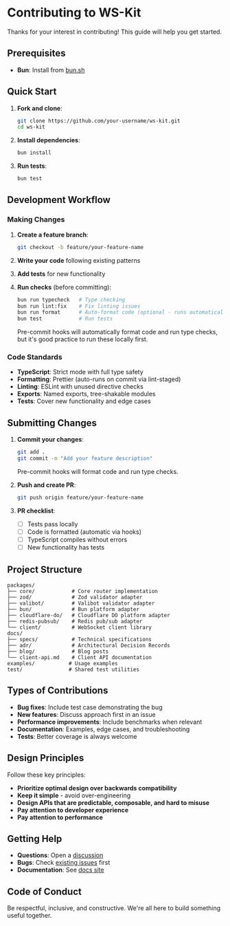# Contributing to WS-Kit

Thanks for your interest in contributing! This guide will help you get started.

## Prerequisites

- **Bun**: Install from [bun.sh](https://bun.sh)

## Quick Start

1. **Fork and clone**:

   ```bash
   git clone https://github.com/your-username/ws-kit.git
   cd ws-kit
   ```

2. **Install dependencies**:

   ```bash
   bun install
   ```

3. **Run tests**:

   ```bash
   bun test
   ```

## Development Workflow

### Making Changes

1. **Create a feature branch**:

   ```bash
   git checkout -b feature/your-feature-name
   ```

2. **Write your code** following existing patterns
3. **Add tests** for new functionality
4. **Run checks** (before committing):

   ```bash
   bun run typecheck   # Type checking
   bun run lint:fix    # Fix linting issues
   bun run format      # Auto-format code (optional - runs automatically on commit)
   bun test            # Run tests
   ```

   Pre-commit hooks will automatically format code and run type checks, but it's good practice to run these locally first.

### Code Standards

- **TypeScript**: Strict mode with full type safety
- **Formatting**: Prettier (auto-runs on commit via lint-staged)
- **Linting**: ESLint with unused directive checks
- **Exports**: Named exports, tree-shakable modules
- **Tests**: Cover new functionality and edge cases

## Submitting Changes

1. **Commit your changes**:

   ```bash
   git add .
   git commit -m "Add your feature description"
   ```

   Pre-commit hooks will format code and run type checks.

2. **Push and create PR**:

   ```bash
   git push origin feature/your-feature-name
   ```

3. **PR checklist**:
   - [ ] Tests pass locally
   - [ ] Code is formatted (automatic via hooks)
   - [ ] TypeScript compiles without errors
   - [ ] New functionality has tests

## Project Structure

```
packages/
├── core/            # Core router implementation
├── zod/             # Zod validator adapter
├── valibot/         # Valibot validator adapter
├── bun/             # Bun platform adapter
├── cloudflare-do/   # Cloudflare DO platform adapter
├── redis-pubsub/    # Redis pub/sub adapter
└── client/          # WebSocket client library
docs/
├── specs/           # Technical specifications
├── adr/             # Architectural Decision Records
├── blog/            # Blog posts
└── client-api.md    # Client API documentation
examples/           # Usage examples
test/               # Shared test utilities
```

## Types of Contributions

- **Bug fixes**: Include test case demonstrating the bug
- **New features**: Discuss approach first in an issue
- **Performance improvements**: Include benchmarks when relevant
- **Documentation**: Examples, edge cases, and troubleshooting
- **Tests**: Better coverage is always welcome

## Design Principles

Follow these key principles:

- **Prioritize optimal design over backwards compatibility**
- **Keep it simple** - avoid over-engineering
- **Design APIs that are predictable, composable, and hard to misuse**
- **Pay attention to developer experience**
- **Pay attention to performance**

## Getting Help

- **Questions**: Open a [discussion](https://github.com/kriasoft/ws-kit/discussions)
- **Bugs**: Check [existing issues](https://github.com/kriasoft/ws-kit/issues) first
- **Documentation**: See [docs site](https://kriasoft.com/ws-kit/)

## Code of Conduct

Be respectful, inclusive, and constructive. We're all here to build something useful together.
